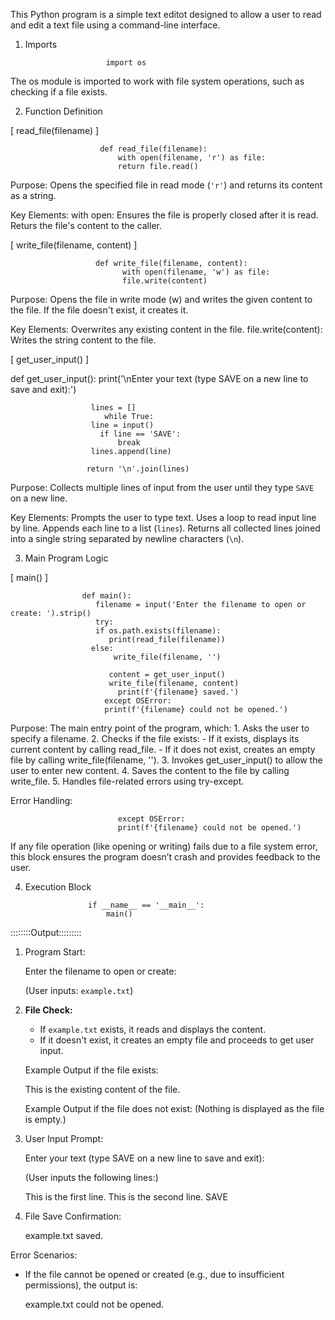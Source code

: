 This Python program is a simple text editot designed to allow a user to read and edit a text file using a command-line interface. 

1. Imports

                         import os

The os module is imported to work with file system operations, such as checking if a file exists.


2. Function Definition

[     read_file(filename)   ]


                        def read_file(filename):
                            with open(filename, 'r') as file:
                            return file.read()

Purpose: 
                     Opens the specified file in read mode (`'r'`) and returns its content as a string.

Key Elements:
                      with open: Ensures the file is properly closed after it is read.
                      Returs the file's content to the caller.


[       write_file(filename, content)          ]

                       def write_file(filename, content):
                             with open(filename, 'w') as file:
                             file.write(content)


 Purpose: 
                      Opens the file in write mode (w) and writes the given content to the file. If the file doesn't exist, it creates it.

Key Elements:
                     Overwrites any existing content in the file.
                     file.write(content): Writes the string content to the file.



[        get_user_input()      ]

def get_user_input():
    print('\nEnter your text (type SAVE on a new line to save and exit):')
    
                      lines = []
                         while True:
                      line = input()
                        if line == 'SAVE':
                            break
                      lines.append(line)
    
                     return '\n'.join(lines)


Purpose:
                    Collects multiple lines of input from the user until they type `SAVE` on a new line.

Key Elements:
                    Prompts the user to type text.
                    Uses a loop to read input line by line.
                    Appends each line to a list (`lines`).
                   Returns all collected lines joined into a single string separated by newline characters (`\n`).

3. Main Program Logic

 [     main()    ]

                    def main():
                       filename = input('Enter the filename to open or create: ').strip()
                       try:
                       if os.path.exists(filename):
                          print(read_file(filename))
                      else:
                           write_file(filename, '')

                          content = get_user_input()
                          write_file(filename, content)
                            print(f'{filename} saved.')
                         except OSError:
                         print(f'{filename} could not be opened.')

Purpose: 
                         The main entry point of the program, which:
                                   1. Asks the user to specify a filename.
                                   2. Checks if the file exists:
                                           - If it exists, displays its current content by calling read_file.
                                           - If it does not exist, creates an empty file by calling write_file(filename, '').
                                   3. Invokes get_user_input() to allow the user to enter new content.
                                   4. Saves the content to the file by calling write_file.
                                   5. Handles file-related errors using try-except.

Error Handling:

                            except OSError:
                            print(f'{filename} could not be opened.')

 If any file operation (like opening or writing) fails due to a file system error, this block ensures the program doesn’t crash and provides feedback to the user.


4. Execution Block

                     if __name__ == '__main__':
                         main()





::::::::Output:::::::::



1. Program Start:
   
   Enter the filename to open or create: 
   
   (User inputs: `example.txt`)

2. **File Check:**
   - If `example.txt` exists, it reads and displays the content.
   - If it doesn't exist, it creates an empty file and proceeds to get user input.

   Example Output if the file exists:

   This is the existing content of the file.

   Example Output if the file does not exist:
   (Nothing is displayed as the file is empty.)

3. User Input Prompt:
   
   Enter your text (type SAVE on a new line to save and exit):
   
   (User inputs the following lines:)
   
   This is the first line.
   This is the second line.
   SAVE
   

4. File Save Confirmation:
   
   example.txt saved.


 Error Scenarios:
- If the file cannot be opened or created (e.g., due to insufficient permissions), the output is:
  
  example.txt could not be opened.
















   

